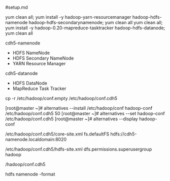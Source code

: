#setup.md

yum clean all; yum install -y hadoop-yarn-resourcemanager hadoop-hdfs-namenode hadoop-hdfs-secondarynamenode; yum clean all
yum clean all; yum install -y hadoop-0.20-mapreduce-tasktracker hadoop-hdfs-datanode; yum clean all

cdh5-namenode

- HDFS NameNode
- HDFS Secondary NameNode
- YARN Resource Manager

cdh5-datanode

- HDFS DataNode
- MapReduce Task Tracker

cp -r /etc/hadoop/conf.empty /etc/hadoop/conf.cdh5

[root@master ~]# alternatives --install /etc/hadoop/conf hadoop-conf /etc/hadoop/conf.cdh5 50
[root@master ~]# alternatives --set hadoop-conf /etc/hadoop/conf.cdh5
[root@master ~]# alternatives --display hadoop-conf

/etc/hadoop/conf.cdh5/core-site.xml
  <property>
    <name>fs.defaultFS</name>
    <value>hdfs://cdh5-namenode.localdomain:8020</value>
  </property>

/etc/hadoop/conf.cdh5/hdfs-site.xml
  <property>
    <name>dfs.permissions.superusergroup</name>
    <value>hadoop</value>
  </property>

/hadoop/conf.cdh5

hdfs namenode -format